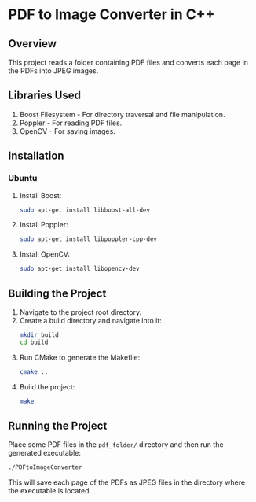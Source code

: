 # PDF to Image Converter in C++

## Overview
This project reads a folder containing PDF files and converts each page in the PDFs into JPEG images.

## Libraries Used
1. Boost Filesystem - For directory traversal and file manipulation.
2. Poppler - For reading PDF files.
3. OpenCV - For saving images.

## Installation

### Ubuntu
1. Install Boost:
    ```bash
    sudo apt-get install libboost-all-dev
    ```
2. Install Poppler:
    ```bash
    sudo apt-get install libpoppler-cpp-dev
    ```
3. Install OpenCV:
    ```bash
    sudo apt-get install libopencv-dev
    ```

## Building the Project
1. Navigate to the project root directory.
2. Create a build directory and navigate into it:
    ```bash
    mkdir build
    cd build
    ```
3. Run CMake to generate the Makefile:
    ```bash
    cmake ..
    ```
4. Build the project:
    ```bash
    make
    ```

## Running the Project
Place some PDF files in the `pdf_folder/` directory and then run the generated executable:
```bash
./PDFtoImageConverter
```
This will save each page of the PDFs as JPEG files in the directory where the executable is located.
